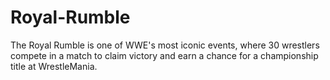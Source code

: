# Royal-Rumble
The Royal Rumble is one of WWE's most iconic events, where 30 wrestlers compete in a match to claim victory and earn a chance for a championship title at WrestleMania.

